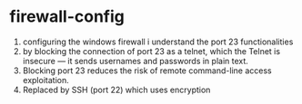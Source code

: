 # firewall-config

1. configuring the windows firewall i understand the port 23 functionalities
2. by blocking the connection of port 23 as a telnet, which the Telnet is insecure — it sends usernames and passwords in plain text.
3. Blocking port 23 reduces the risk of remote command-line access exploitation.
4. Replaced by SSH (port 22) which uses encryption
